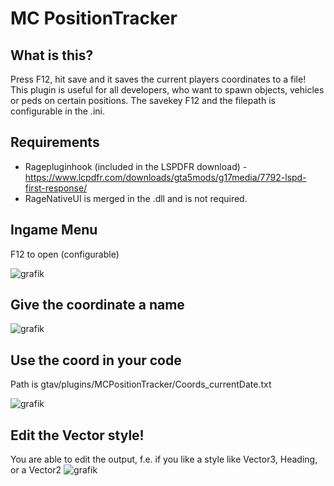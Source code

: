 # MC PositionTracker

## What is this?
Press F12, hit save and it saves the current players coordinates to a file!
This plugin is useful for all developers, who want to spawn objects, vehicles or peds on certain positions.
The savekey F12 and the filepath is configurable in the .ini.

## Requirements
- Ragepluginhook (included in the LSPDFR download) - https://www.lcpdfr.com/downloads/gta5mods/g17media/7792-lspd-first-response/
- RageNativeUI is merged in the .dll and is not required.

## Ingame Menu
F12 to open (configurable)

![grafik](https://github.com/user-attachments/assets/2374c5ef-6510-4262-8612-074e2e602956)


## Give the coordinate a name
![grafik](https://github.com/user-attachments/assets/ea9d0523-6bf0-4f53-acbe-b7fcca63a5f3)

## Use the coord in your code
Path is gtav/plugins/MCPositionTracker/Coords_currentDate.txt

![grafik](https://github.com/user-attachments/assets/040c9e1f-18ea-4990-8014-a37fca943195)

## Edit the Vector style!
You are able to edit the output, f.e. if you like a style like Vector3, Heading, or a Vector2
![grafik](https://github.com/user-attachments/assets/c882329c-1b04-47cf-9fcb-06fb1b13eadd)


